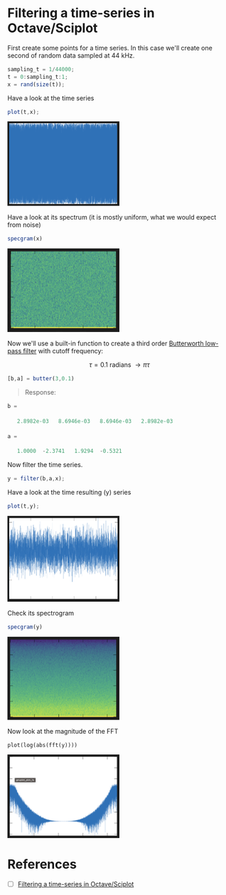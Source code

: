 # Filtering a time-series in Octave/Sciplot

First create some points for a time series. In this case we'll create one second of random data sampled at 44 kHz.

```octave
sampling_t = 1/44000;
t = 0:sampling_t:1;
x = rand(size(t));
```

Have a look at the time series

```octave
plot(t,x);
```

<img src=images/gnuplot_plot_1a.png width=50% height=50% > </img>


Have a look at its spectrum (it is mostly uniform, what we would expect from noise)

```octave
specgram(x)
```

<img src=images/gnuplot_plot_2a.png width=50% height=50% > </img>

Now we'll use a built-in function to create a third order [Butterworth low-pass filter](https://en.wikipedia.org/wiki/Butterworth_filter) with cutoff frequency:

```math
\tau = 0.1 \text { radians } \to \pi\tau
```

```octave
[b,a] = butter(3,0.1)
```
> Response:
```octave
b =

   2.8982e-03   8.6946e-03   8.6946e-03   2.8982e-03

a =

   1.0000  -2.3741   1.9294  -0.5321
```

Now filter the time series.

```octave
y = filter(b,a,x);
```

Have a look at the time resulting (y) series

```octave
plot(t,y);
```

<img src=images/gnuplot_plot_3a.png width=50% height=50% > </img>


Check its spectrogram

```octave
specgram(y)
```

<img src=images/gnuplot_plot_5a.png width=50% height=50% > </img>


Now look at the magnitude of the FFT

```
plot(log(abs(fft(y))))
```

<img src=images/gnuplot_plot_4a.png width=50% height=50% > </img>




# References

- [ ] [Filtering a time-series in Octave/Sciplot](https://en.wikibooks.org/wiki/Digital_Signal_Processing/Digital_Filters#Filtering_a_time-series_in_Octave/Sciplot)
